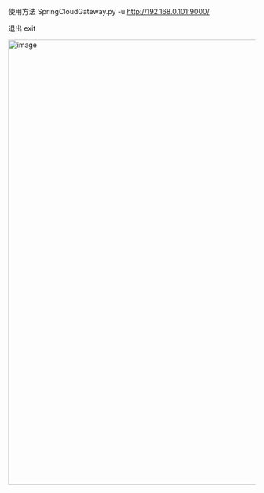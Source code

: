使用方法
SpringCloudGateway.py -u http://192.168.0.101:9000/

退出 exit

<img width="906" alt="image" src="https://user-images.githubusercontent.com/37574712/156884331-b5f4fa35-f8df-4a15-a153-95f9e965f318.png">
